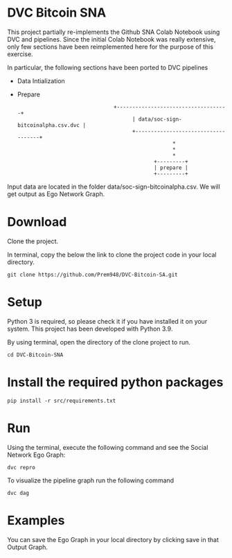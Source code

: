 # DVC Bitcoin SNA

This project partially re-implements the Github SNA Colab Notebook using DVC and pipelines. Since the initial Colab Notebook was really extensive, only few sections have been reimplemented here for the purpose of this exercise.

In particular, the following sections have been ported to DVC pipelines

- Data Intialization
  
- Prepare

      	                             +------------------------------------+                   
                                           | data/soc-sign-bitcoinalpha.csv.dvc |                   
                                           +------------------------------------+                   
                                                        *                             
                                                        *                              
                                                        *                             
                  	                              +---------+                        
                  	                              | prepare |                        
                  	                              +---------+      

Input data are located in the folder data/soc-sign-bitcoinalpha.csv. We will get output as Ego Network Graph.


# Download

Clone the project.

In terminal, copy the below the link to clone the project code in your local directory.

    git clone https://github.com/Prem948/DVC-Bitcoin-SA.git

# Setup

Python 3 is required, so please check it if you have installed it on your system. This project has been developed with Python 3.9.

By using terminal, open the directory of the clone project to run.

    cd DVC-Bitcoin-SNA
      
# Install the required python packages

    pip install -r src/requirements.txt
    
# Run

Using the terminal, execute the following command and see the Social Network Ego Graph:

    dvc repro
    
To visualize the pipeline graph run the following command

    dvc dag
    
# Examples

You can save the Ego Graph in your local directory by clicking save in that Output Graph.
